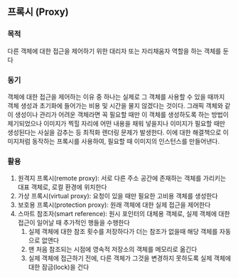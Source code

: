 ## 프록시 (Proxy)

### 목적
다른 객체에 대한 접근을 제어하기 위한 대리자 또는 자리채움자 역할을 하는 객체를 둔다

### 동기
객체에 대한 접근을 제어하는 이유 중 하나는 실제로 그 객체를 사용할 수 있을 때까지 객체 생성과 초기화에 들어가는 비용 및 시간을 물지 않겠다는 것이다. 그래픽 객체와 같이 생성이나 관리가 어려운 객체라면 꼭 필요할 때만 이 객체를 생성하도록 하는 방법이 제기되었으나 이미지가 찍힐 자리에 어떤 내용을 채워 넣을지나 이미지가 필요할 때만 생성된다는 사실을 감추는 등 최적화 렌더링 문제가 발생한다. 이에 대한 해결책으로 이미지처럼 동작하는 프록시를 사용하여, 필요할 때 이미지의 인스턴스를 만들어낸다.

### 활용
1. 원격지 프록시(remote proxy): 서로 다른 주소 공간에 존재하는 객체를 가리키는 대표 객체로, 로컬 환경에 위치한다
2. 가상 프록시(virtual proxy): 요청이 있을 때만 필요한 고비용 객체를 생성한다
3. 보호용 프록시(protection proxy): 원래 객체에 대한 실제 접근을 제어한다
4. 스마트 참조자(smart reference): 원시 포인터의 대체용 객체로, 실제 객체에 대한 접근이 일어날 때 추가적인 행들을 수행한다
    1. 실제 객체에 대한 참조 횟수를 저장하다가 더는 참조가 없을때 해당 객체를 자동으로 없앤다
    2. 맨 처음 참조되는 시점에 영속적 저장소의 객체를 메모리로 옮긴다
    3. 실제 객체에 접근하기 전에, 다른 객체가 그것을 변경하지 못하도록 실제 객체에 대한 잠금(lock)을 건다
